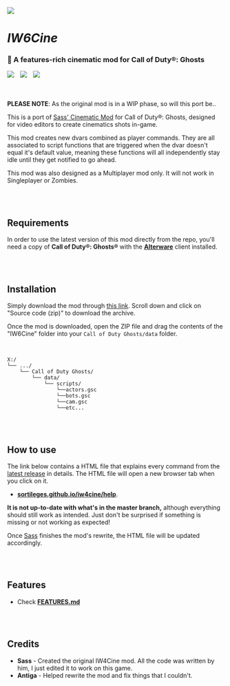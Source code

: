 <img src="AWAITING HEADER IMAGE...">

# *IW6Cine*

### 🎥 A features-rich cinematic mod for Call of Duty®: Ghosts

<img src="https://img.shields.io/badge/REWRITE%20IN%20PROGRESS-f68d3d?style=flat-square">　<a href="https://github.com/dtpln/iw6cine/releases"><img src="https://img.shields.io/github/v/release/dtpln/iw6cine?label=Latest%20release&style=flat-square&color=f68d3d"></a>　<a href="https://discord.gg/wgRJDJJ"><img src="https://img.shields.io/discord/617736623412740146?label=Join%20the%20IW4Cine%20Discord!&style=flat-square&color=f68d3d"></a>  
<br/><br/>

**PLEASE NOTE**: As the original mod is in a WIP phase, so will this port be..

This is a port of [Sass' Cinematic Mod](https://github.com/sortileges/iw4cine) for Call of Duty®: Ghosts, designed for video editors to create cinematics shots in-game.

This mod creates new dvars combined as player commands. They are all associated to script functions that are triggered when the dvar doesn't equal it's default value, meaning these functions will all independently stay idle until they get notified to go ahead.

This mod was also designed as a Multiplayer mod only. It will not work in Singleplayer or Zombies.


<br/><br/>
## Requirements

In order to use the latest version of this mod directly from the repo, you'll need a copy of **Call of Duty®: Ghosts®** with the **[Alterware](https://alterware.dev)** client installed.

<br/><br/>
## Installation

Simply download the mod through [this link](https://github.com/dtpln/iw6cine/releases/latest). Scroll down and click on "Source code (zip)" to download the archive.

Once the mod is downloaded, open the ZIP file and drag the contents of the "IW6Cine" folder into your `Call of Duty Ghosts/data` folder.

<br/>

```
X:/
└── .../
    └── Call of Duty Ghosts/
        └── data/
            └── scripts/
                └──actors.gsc
                └──bots.gsc
                └──cam.gsc
                └──etc...
```

<br/><br/>
## How to use

The link below contains a HTML file that explains every command from the [latest release](https://github.com/sortileges/iw4cine/releases/latest) in details. The HTML file will open a new browser tab when you click on it. 
- **[sortileges.github.io/iw4cine/help](https://sortileges.github.io/iw4cine/help)**.

**It is not up-to-date with what's in the master branch,** although everything should still work as intended. Just don't be surprised if something is missing or not working as expected!

Once [Sass](https://github.com/sortileges) finishes the mod's rewrite, the HTML file will be updated accordingly.


<br/><br/>
## Features
- Check **[FEATURES.md](https://github.com/dtpln/iw6cine/blob/main/FEATURES.md)**

<br/><br/>
## Credits
- **Sass** - Created the original IW4Cine mod. All the code was written by him, I just edited it to work on this game.
- **Antiga** - Helped rewrite the mod and fix things that I couldn't.

